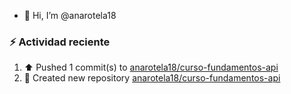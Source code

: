 - 👋 Hi, I’m @anarotela18

### :zap: Actividad reciente
<!--RECENT_ACTIVITY:start-->
1. ⬆️ Pushed 1 commit(s) to [anarotela18/curso-fundamentos-api](https://github.com/anarotela18/curso-fundamentos-api)<br>
2. 📔 Created new repository [anarotela18/curso-fundamentos-api](https://github.com/anarotela18/curso-fundamentos-api)<br>
<!--RECENT_ACTIVITY:end-->
